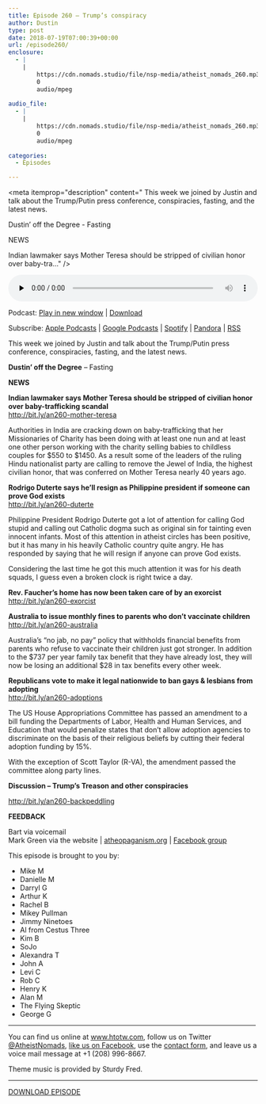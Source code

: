 ```yaml
---
title: Episode 260 – Trump’s conspiracy
author: Dustin
type: post
date: 2018-07-19T07:00:39+00:00
url: /episode260/
enclosure:
  - |
    |
        https://cdn.nomads.studio/file/nsp-media/atheist_nomads_260.mp3
        0
        audio/mpeg
        
audio_file:
  - |
    |
        https://cdn.nomads.studio/file/nsp-media/atheist_nomads_260.mp3
        0
        audio/mpeg
        
categories:
  - Episodes

---
```

<div itemscope itemtype="http://schema.org/AudioObject">
  <meta itemprop="name" content="Episode 260 &#8211; Trump’s conspiracy" />
  
  <meta itemprop="uploadDate" content="2018-07-19T01:00:39-06:00" />
  
  <meta itemprop="encodingFormat" content="audio/mpeg" />
  
  <meta itemprop="description" content="
This week we joined by Justin and talk about the Trump/Putin press conference, conspiracies, fasting, and the latest news.

Dustin’ off the Degree - Fasting

NEWS

Indian lawmaker says Mother Teresa should be stripped of civilian honor over baby-tra..." />
  
  <meta itemprop="contentUrl" content="https://dts.podtrac.com/redirect.mp3/cdn.nomads.studio/file/nsp-media/atheist_nomads_260.mp3" />
  </p> 
  
  <div class="powerpress_player" id="powerpress_player_8523">
    <audio class="wp-audio-shortcode" id="audio-1785-267" preload="none" style="width: 100%;" controls="controls"><source type="audio/mpeg" src="https://dts.podtrac.com/redirect.mp3/cdn.nomads.studio/file/nsp-media/atheist_nomads_260.mp3?_=267" /><a href="https://dts.podtrac.com/redirect.mp3/cdn.nomads.studio/file/nsp-media/atheist_nomads_260.mp3">https://dts.podtrac.com/redirect.mp3/cdn.nomads.studio/file/nsp-media/atheist_nomads_260.mp3</a></audio>
  </div>
</div>

<p class="powerpress_links powerpress_links_mp3">
  Podcast: <a href="https://dts.podtrac.com/redirect.mp3/cdn.nomads.studio/file/nsp-media/atheist_nomads_260.mp3" class="powerpress_link_pinw" target="_blank" title="Play in new window" onclick="return powerpress_pinw('https://htotw.com/?powerpress_pinw=1785-podcast');" rel="nofollow">Play in new window</a> | <a href="https://dts.podtrac.com/redirect.mp3/cdn.nomads.studio/file/nsp-media/atheist_nomads_260.mp3" class="powerpress_link_d" title="Download" rel="nofollow" download="atheist_nomads_260.mp3">Download</a>
</p>

<p class="powerpress_links powerpress_subscribe_links">
  Subscribe: <a href="https://podcasts.apple.com/us/podcast/humanists-take-on-the-world/id530050098?mt=2&ls=1" class="powerpress_link_subscribe powerpress_link_subscribe_itunes" target="_blank" title="Subscribe on Apple Podcasts" rel="nofollow">Apple Podcasts</a> | <a href="https://www.google.com/podcasts?feed=aHR0cDovL2F0aGVpc3Rub21hZHMubGlic3luLmNvbS9yc3M%3D" class="powerpress_link_subscribe powerpress_link_subscribe_googleplay" target="_blank" title="Subscribe on Google Podcasts" rel="nofollow">Google Podcasts</a> | <a href="https://open.spotify.com/show/3LzK2xZGike6Tc1GEMtMbr?si=LieN9SNuTpq96smuaUsH8A" class="powerpress_link_subscribe powerpress_link_subscribe_spotify" target="_blank" title="Subscribe on Spotify" rel="nofollow">Spotify</a> | <a href="https://www.pandora.com/podcast/atheist-nomads/PC:10122?corr=62071012&part=ug" class="powerpress_link_subscribe powerpress_link_subscribe_pandora" target="_blank" title="Subscribe on Pandora" rel="nofollow">Pandora</a> | <a href="https://htotw.com/feed/podcast/" class="powerpress_link_subscribe powerpress_link_subscribe_rss" target="_blank" title="Subscribe via RSS" rel="nofollow">RSS</a>
</p>

  
This week we joined by Justin and talk about the Trump/Putin press conference, conspiracies, fasting, and the latest news.

**Dustin’ off the Degree** &#8211; Fasting

**NEWS**

**Indian lawmaker says Mother Teresa should be stripped of civilian honor over baby-trafficking scandal**  
<a href="http://bit.ly/an260-mother-teresa" target="_blank" rel="noopener">http://bit.ly/an260-mother-teresa</a>

Authorities in India are cracking down on baby-trafficking that her Missionaries of Charity has been doing with at least one nun and at least one other person working with the charity selling babies to childless couples for $550 to $1450. As a result some of the leaders of the ruling Hindu nationalist party are calling to remove the Jewel of India, the highest civilian honor, that was conferred on Mother Teresa nearly 40 years ago.

**Rodrigo Duterte says he’ll resign as Philippine president if someone can prove God exists**  
<a href="http://bit.ly/an260-duterte" target="_blank" rel="noopener">http://bit.ly/an260-duterte</a>

Philippine President Rodrigo Duterte got a lot of attention for calling God stupid and calling out Catholic dogma such as original sin for tainting even innocent infants. Most of this attention in atheist circles has been positive, but it has many in his heavily Catholic country quite angry. He has responded by saying that he will resign if anyone can prove God exists.

Considering the last time he got this much attention it was for his death squads, I guess even a broken clock is right twice a day.

**Rev. Faucher’s home has now been taken care of by an exorcist**  
<a href="http://bit.ly/an260-exorcist" target="_blank" rel="noopener">http://bit.ly/an260-exorcist</a>

**Australia to issue monthly fines to parents who don&#8217;t vaccinate children**  
<a href="http://bit.ly/an260-australia" target="_blank" rel="noopener">http://bit.ly/an260-australia</a>

Australia&#8217;s &#8220;no jab, no pay&#8221; policy that withholds financial benefits from parents who refuse to vaccinate their children just got stronger. In addition to the $737 per year family tax benefit that they have already lost, they will now be losing an additional $28 in tax benefits every other week.

**Republicans vote to make it legal nationwide to ban gays & lesbians from adopting**  
<a href="http://bit.ly/an260-adoptions" target="_blank" rel="noopener">http://bit.ly/an260-adoptions</a>

The US House Appropriations Committee has passed an amendment to a bill funding the Departments of Labor, Health and Human Services, and Education that would penalize states that don&#8217;t allow adoption agencies to discriminate on the basis of their religious beliefs by cutting their federal adoption funding by 15%.

With the exception of Scott Taylor (R-VA), the amendment passed the committee along party lines.

**Discussion &#8211; Trump’s Treason and other conspiracies**

<div class="embed-container">
</div>

<a href="http://bit.ly/an260-backpeddling" target="_blank" rel="noopener">http://bit.ly/an260-backpeddling</a>

**FEEDBACK**

Bart via voicemail  
Mark Green via the website | <a href="http://atheopaganism.org" target="_blank" rel="noopener">atheopaganism.org</a> | <a href="https://facebook.com/groups/atheopaganism" target="_blank" rel="noopener">Facebook group</a>

This episode is brought to you by:

* Mike M  
* Danielle M  
* Darryl G  
* Arthur K  
* Rachel B  
* Mikey Pullman  
* Jimmy Ninetoes  
* Al from Cestus Three  
* Kim B  
* SoJo  
* Alexandra T  
* John A  
* Levi C  
* Rob C  
* Henry K  
* Alan M  
* The Flying Skeptic  
* George G

<hr width="500" />

You can find us online at <a href="https://www.htotw.com/" target="_blank" rel="noopener">www.htotw.com</a>, follow us on Twitter <a href="https://htotw.com/twitter" target="_blank" rel="noopener">@AtheistNomads</a>, <a href="https://htotw.com/facebook" target="_blank" rel="noopener">like us on Facebook</a>, use the [contact form](https://htotw.com/contact), and leave us a voice mail message at +1 (208) 996-8667.

Theme music is provided by Sturdy Fred.

<hr width="”500”" />

[DOWNLOAD EPISODE][1]

 [1]: https://dts.podtrac.com/redirect.mp3/cdn.nomads.studio/file/nsp-media/atheist_nomads_260.mp3